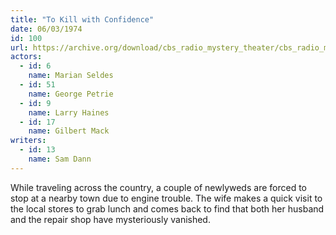 ```yaml
---
title: "To Kill with Confidence"
date: 06/03/1974
id: 100
url: https://archive.org/download/cbs_radio_mystery_theater/cbs_radio_mystery_theater-0051-0100.zip/cbs_radio_mystery_theater-0051-0100%2Fcbsrmt_0100_to_kill_with_confidence
actors:  
  - id: 6
    name: Marian Seldes  
  - id: 51
    name: George Petrie  
  - id: 9
    name: Larry Haines  
  - id: 17
    name: Gilbert Mack
writers:  
  - id: 13
    name: Sam Dann
---
```

While traveling across the country, a couple of newlyweds are forced to stop at a nearby town due to engine trouble. The wife makes a quick visit to the local stores to grab lunch and comes back to find that both her husband and the repair shop have mysteriously vanished.